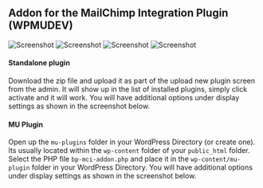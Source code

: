 ## Addon for the MailChimp Integration Plugin (WPMUDEV)

![Screenshot](https://img.shields.io/badge/build-passed-1ece30.svg) ![Screenshot](https://img.shields.io/badge/plugin-WPMUDEV-blue.svg) ![Screenshot](https://img.shields.io/badge/license-GNU_GPL_v2-red.svg) ![Screenshot](https://img.shields.io/badge/release-1.0.0-orange.svg)

#### Standalone plugin 

Download the zip file and upload it as part of the upload new plugin screen from the admin. It will show up in the list of installed plugins, simply click activate and it will work. You will have additional options under display settings as shown in the screenshot below.

#### MU Plugin

Open up the `mu-plugins` folder in your WordPress Directory (or create one). Its usually located within the `wp-content` folder of your `public_html` folder. Select the PHP file `bp-mci-addon.php` and place it in the `wp-content/mu-plugin` folder in your WordPress Directory. You will have additional options under display settings as shown in the screenshot below.